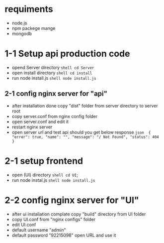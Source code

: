 <!-- [text](c:/laragon/etc/nginx/sites-enabled/auto.manger.conf) [text](c:/laragon/etc/nginx/sites-enabled/auto.server.conf) -->

# requiments
- node.js
- npm packege mange
- mongodb

# 1-1 Setup api production code
- opend Server directory
`shell cd Server`
- open install directory
`shell cd install`
- run node install.js
`shell node install.js`

## 2-1 config nginx server for "api"
- after installation done copy "dist" folder from server directory to server root
- copy server.conf from nginx config folder
- open server.conf and edit it
- restart nginx server
- open server url and test api should you get below response
`json 
    {
        "error": true,
        "name": "",
        "message": "/ Not Found",
        "status": 404
    }
`

# 2-1 setup frontend 
- open (UI) directory 
`shell cd UI`;
- run node instal.js
`shell node install.js`

# 2-2 config nginx server for "UI"

- after ui installation complate copy "build" directory from UI folder
- copy UI.conf from "nginx configs" folder
- edit UI.conf
- default username "admin"
- default password "92215098"
open URL and use it
